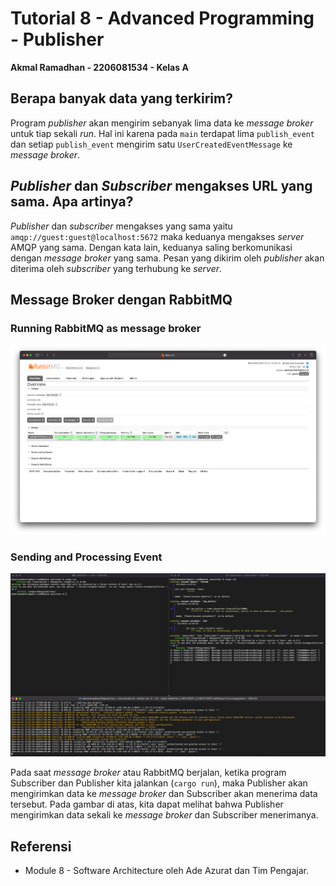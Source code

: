 # Tutorial 8 - Advanced Programming - Publisher
**Akmal Ramadhan - 2206081534 - Kelas A**

## Berapa banyak data yang terkirim?
Program _publisher_ akan mengirim sebanyak lima data ke _message broker_ untuk tiap sekali _run_. Hal ini karena pada `main` terdapat lima `publish_event` dan setiap `publish_event` mengirim satu `UserCreatedEventMessage` ke _message broker_.

## _Publisher_ dan _Subscriber_ mengakses URL yang sama. Apa artinya?
_Publisher_ dan _subscriber_ mengakses yang sama yaitu `amqp://guest:guest@localhost:5672` maka keduanya mengakses _server_ AMQP yang sama. Dengan kata lain, keduanya saling berkomunikasi dengan _message broker_ yang sama. Pesan yang dikirim oleh _publisher_ akan diterima oleh _subscriber_ yang terhubung ke _server_.

## Message Broker dengan RabbitMQ
### Running RabbitMQ as message broker
<img src="image/img_0.png">

### Sending and Processing Event
<img src="image/img_1.png">

Pada saat _message broker_ atau RabbitMQ berjalan, ketika program Subscriber dan Publisher kita jalankan (`cargo run`), maka Publisher akan mengirimkan data ke _message broker_ dan Subscriber akan menerima data tersebut. Pada gambar di atas, kita dapat melihat bahwa Publisher mengirimkan data sekali ke _message broker_ dan Subscriber menerimanya.

## Referensi
- Module 8 - Software Architecture oleh Ade Azurat dan Tim Pengajar.